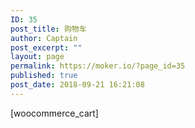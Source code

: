 ```yaml
---
ID: 35
post_title: 购物车
author: Captain
post_excerpt: ""
layout: page
permalink: https://moker.io/?page_id=35
published: true
post_date: 2018-09-21 16:21:08
---
```

[woocommerce_cart]